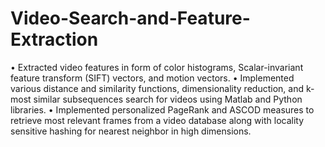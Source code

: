 # Video-Search-and-Feature-Extraction
• Extracted video features in form of color histograms, Scalar-invariant feature transform (SIFT) vectors, and motion vectors. 
• Implemented various distance and similarity functions, dimensionality reduction, and k-most similar subsequences search for videos using Matlab and Python libraries. 
• Implemented personalized PageRank and ASCOD measures to retrieve most relevant frames from a video database along with locality sensitive hashing for nearest neighbor in high dimensions.
